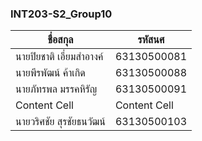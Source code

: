 ### INT203-S2_Group10
| ชื่อสกุล | รหัสนศ |
| ------------- | ------------- |
| นายปิยชาติ เอี่ยมสำอางค์  | 63130500081  |
| นายพีรพัฒน์ ค้าเกิด  | 63130500088  |
| นายภัทรพล มรรคหิรัญ  | 63130500091 |
| Content Cell  | Content Cell  |
| นายวริศชัย สุรชัยธนวัฒน์  | 63130500103 |

